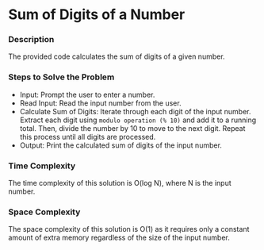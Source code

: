 # Sum of Digits of a Number


### Description
The provided code calculates the sum of digits of a given number.

### Steps to Solve the Problem
- Input: Prompt the user to enter a number.
- Read Input: Read the input number from the user.
- Calculate Sum of Digits: Iterate through each digit of the input number. Extract each digit using `modulo operation (% 10)` and add it to a running total. Then, divide the number by 10 to move to the next digit. Repeat this process until all digits are processed.
- Output: Print the calculated sum of digits of the input number.

### Time Complexity
The time complexity of this solution is O(log N), where N is the input number.

### Space Complexity
The space complexity of this solution is O(1) as it requires only a constant amount of extra memory regardless of the size of the input number. 